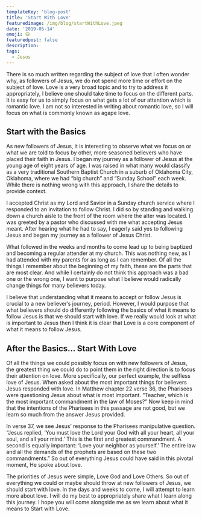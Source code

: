 ```yaml
---
templateKey: 'blog-post'
title: 'Start With Love'
featuredimage: /img/blog/startWithLove.jpeg
date: '2019-05-14'
emoji: 😃
featuredpost: false
description:
tags:
  - Jesus
---
```


There is so much written regarding the subject of love that I often wonder why, as followers of Jesus, we do not spend more time or effort on the subject of love. Love is a very broad topic and to try to address it appropriately, I believe one should take time to focus on the different parts. It is easy for us to simply focus on what gets a lot of our attention which is romantic love. I am not so interested in writing about romantic love, so I will focus on what is commonly known as agape love.

## Start with the Basics

As new followers of Jesus, it is interesting to observe what we focus on or what we are told to focus by other, more seasoned believers who have placed their faith in Jesus. I began my journey as a follower of Jesus at the young age of eight years of age. I was raised in what many would classify as a very traditional Southern Baptist Church in a suburb of Oklahoma City, Oklahoma, where we had “big church” and “Sunday School” each week. While there is nothing wrong with this approach, I share the details to provide context.

I accepted Christ as my Lord and Savior in a Sunday church service where I responded to an invitation to follow Christ. I did so by standing and walking down a church aisle to the front of the room where the alter was located. I was greeted by a pastor who discussed with me what accepting Jesus meant. After hearing what he had to say, I eagerly said yes to following Jesus and began my journey as a follower of Jesus Christ.

What followed in the weeks and months to come lead up to being baptized and becoming a regular attender at my church. This was nothing new, as I had attended with my parents for as long as I can remember. Of all the things I remember about the beginning of my faith, these are the parts that are most clear. And while I certainly do not think this approach was a bad one or the wrong one, I want to purpose what I believe would radically change things for many believers today.

I believe that understanding what it means to accept or follow Jesus is crucial to a new believer’s journey, period. However, I would purpose that what believers should do differently following the basics of what it means to follow Jesus is that we should start with love. If we really would look at what is important to Jesus then I think it is clear that Love is a core component of what it means to follow Jesus.

## After the Basics… Start With Love

Of all the things we could possibly focus on with new followers of Jesus, the greatest thing we could do to point them in the right direction is to focus their attention on love. More specifically, our perfect example, the selfless love of Jesus. When asked about the most important things for believers Jesus responded with love. In Matthew chapter 22 verse 36, the Pharisees were questioning Jesus about what is most important. “Teacher, which is the most important commandment in the law of Moses?” Now keep in mind that the intentions of the Pharisees in this passage are not good, but we learn so much from the answer Jesus provided.

In verse 37, we see Jesus’ response to the Pharisees manipulative question. “Jesus replied, ‘You must love the Lord your God with all your heart, all your soul, and all your mind.’ This is the first and greatest commandment. A second is equally important: ‘Love your neighbor as yourself.’ The entire law and all the demands of the prophets are based on these two commandments.” So out of everything Jesus could have said in this pivotal moment, He spoke about love.

The priorities of Jesus were simple, Love God and Love Others. So out of everything we could or maybe should throw at new followers of Jesus, we should start with love. In the days and weeks to come, I will attempt to learn more about love. I will do my best to appropriately share what I learn along this journey. I hope you will come alongside me as we learn about what it means to Start with Love.
